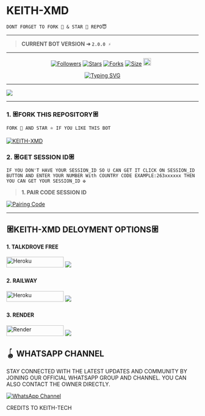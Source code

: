 # KEITH-XMD


```
DONT FORGET TO FORK 🍴 & STAR 🌟 REPO😇
```
---

> **CURRENT BOT VERSION ➜ `2.0.0 ⚡`**
---





  <p align="center">
<a href="https://github.com/mrfrank-ofc/followers"><img title="Followers" src="https://img.shields.io/github/followers/Keith-tech57?color=blue&style=flat-square"></a>
<a href="https://github.com/Keith-tech57/KEITH-XMD/stargazers/"><img title="Stars" src="https://img.shields.io/github/stars/Keith-tech57/KEITH-XMD?color=blue&style=flat-square"></a>
<a href="https://github.com/Keith-tech57/KEITH-XMD/network/members"><img title="Forks" src="https://img.shields.io/github/forks/Keith-tech57/KEITH-XMD?color=blue&style=flat-square"></a>
<a href="https://github.com/Keith-tech57/KEITH-XMD/"><img title="Size" src="https://img.shields.io/github/repo-size/KEITH-XMD/KEITH-XMD?style=flat-square&color=green"></a>
<a href="https://github.com/Keith-tech57/graphs/commit-activity"><img height="20" src="https://img.shields.io/badge/Maintained%3F-yes-green.svg"></a>&nbsp;&nbsp;
</p>

<p align="center">
  <a href="https://git.io/typing-svg">
    <img src="https://readme-typing-svg.demolab.com?font=Black+Ops+One&size=80&pause=1000&color=00FF00&center=true&vCenter=true&width=1000&height=200&lines=KEITH-XMD;VERSION+2.0.0;BY+KEITH+TECH" alt="Typing SVG" />
  </a>
</p>
  
--- 

<a><img src='https://files.catbox.moe/vsp16g.jpg'/></a>



***




### 1. 𐃁FORK THIS REPOSITORY𐃁

`FORK 🍴 AND STAR ⭐ IF YOU LIKE THIS BOT`

  <a href="https://github.com/Keith-tech57/KEITH-XMD/fork"><img title="KEITH-XMD" src="https://img.shields.io/badge/FORK-KEITH%20XMD-BOTh?color=indigo&style=for-the-badge&logo=stackshare"></a>
  
### 2. 𐃁GET SESSION ID𐃁 

`IF YOU DON'T HAVE YOUR SESSION_ID SO U CAN GET IT CLICK ON SESSION_ID BUTTON AND ENTER YOUR NUMBER With COUNTRY CODE EXAMPLE:263xxxxxx THEN YOU CAN GET YOUR SESSION_ID ✠`


> **1. PAIR CODE SESSION ID**

<a href='https://keithpair-site.onrender.com/' target="_blank">
  <img alt='Pairing Code' src='https://img.shields.io/badge/Get%20Pairing%20Code-orange?style=for-the-badge&logo=opencv&logoColor=black'/>
</a>
<br> 


---

### <h2 align="">𐃁KEITH-XMD DELOYMENT OPTIONS𐃁</h2>


### <h4 align="">1. TALKDROVE FREE</h4>
<p style="text-align: center; font-size: 1.2em;">
  
<p align="">
<a href='https://talkdrove.com/share-bot/' target="_blank"><img alt='Heroku' src='https://img.shields.io/badge/-TalkDrove ‎Deploy-6971FF?style=for-the-badge&logo=Github&logoColor=white'/< width=150 height=28/p></a>
  <a><img src='https://i.imgur.com/LyHic3i.gif'/></a>

### <h4 align="">2. RAILWAY</h4>
<p style="text-align: center; font-size: 1.2em;">

<p align="">
<a href='https://railway.app/new' target="_blank"><img alt='Heroku' src='https://img.shields.io/badge/-railway deploy-FF8700?style=for-the-badge&logo=railway&logoColor=white'/< width=150 height=28/p></a>
<a><img src='https://i.imgur.com/LyHic3i.gif'/></a>

### <h4 align="">3. RENDER</h4>
<p style="text-align: center; font-size: 1.2em;">
  
<p align="">
<a href='https://dashboard.render.com/web/new' target="_blank"><img alt='Render' src='https://img.shields.io/badge/-Render deploy-black?style=for-the-badge&logo=render&logoColot=white'/< width=150 height=28/p></a>
<a><img src='https://i.imgur.com/LyHic3i.gif'/></a>



## 🪀 WHATSAPP CHANNEL 
STAY CONNECTED WITH THE LATEST UPDATES AND COMMUNITY BY JOINING OUR OFFICIAL WHATSAPP GROUP AND CHANNEL. YOU CAN ALSO CONTACT THE OWNER DIRECTLY.

[![WhatsApp Channel](https://img.shields.io/badge/JOIN-WHATSAAP%20CHANNEL-25D366?style=for-the-badge&logo=whatsapp)](https://whatsapp.com/channel/0029VbANWX1DuMRi1VNPlB0y)


CREDITS TO  KEITH-TECH


